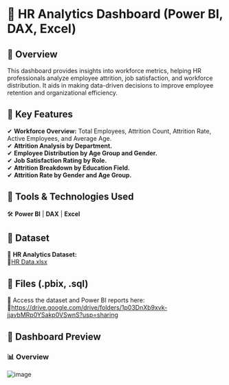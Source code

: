 # 🚀 HR Analytics Dashboard (Power BI, DAX, Excel)

## 🔹 Overview

This dashboard provides insights into workforce metrics, helping HR professionals analyze employee attrition, job satisfaction, and workforce distribution. 
It aids in making data-driven decisions to improve employee retention and organizational efficiency.

## 🔹 Key Features

✔ **Workforce Overview:** Total Employees, Attrition Count, Attrition Rate, Active Employees, and Average Age.  
✔ **Attrition Analysis by Department.**  
✔ **Employee Distribution by Age Group and Gender.**  
✔ **Job Satisfaction Rating by Role.**  
✔ **Attrition Breakdown by Education Field.**  
✔ **Attrition Rate by Gender and Age Group.**  

## 🔹 Tools & Technologies Used

🛠 **Power BI** | **DAX** | **Excel**

## 📂 Dataset

📌 **HR Analytics Dataset:**  
📎[HR Data.xlsx](https://github.com/user-attachments/files/19581464/HR.Data.xlsx)
 

## 🔹 Files (.pbix, .sql)

📂 Access the dataset and Power BI reports here:  
🔗https://drive.google.com/drive/folders/1p03DnXb9xvk-jjavbMRp0YSakp0VSwnS?usp=sharing

## 📸 Dashboard Preview

### 📊 **Overview**
![image](https://github.com/user-attachments/assets/bf41860f-ff18-48e3-91cc-ffa04df821d0)


